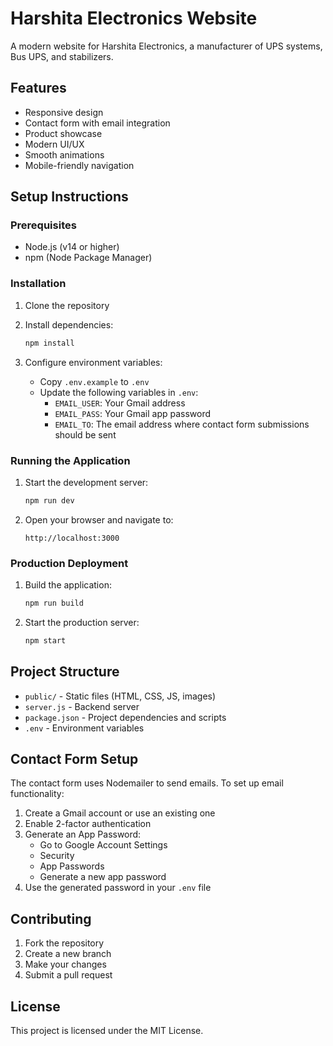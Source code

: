 # Harshita Electronics Website

A modern website for Harshita Electronics, a manufacturer of UPS systems, Bus UPS, and stabilizers.

## Features

- Responsive design
- Contact form with email integration
- Product showcase
- Modern UI/UX
- Smooth animations
- Mobile-friendly navigation

## Setup Instructions

### Prerequisites

- Node.js (v14 or higher)
- npm (Node Package Manager)

### Installation

1. Clone the repository
2. Install dependencies:
   ```bash
   npm install
   ```

3. Configure environment variables:
   - Copy `.env.example` to `.env`
   - Update the following variables in `.env`:
     - `EMAIL_USER`: Your Gmail address
     - `EMAIL_PASS`: Your Gmail app password
     - `EMAIL_TO`: The email address where contact form submissions should be sent

### Running the Application

1. Start the development server:
   ```bash
   npm run dev
   ```

2. Open your browser and navigate to:
   ```
   http://localhost:3000
   ```

### Production Deployment

1. Build the application:
   ```bash
   npm run build
   ```

2. Start the production server:
   ```bash
   npm start
   ```

## Project Structure

- `public/` - Static files (HTML, CSS, JS, images)
- `server.js` - Backend server
- `package.json` - Project dependencies and scripts
- `.env` - Environment variables

## Contact Form Setup

The contact form uses Nodemailer to send emails. To set up email functionality:

1. Create a Gmail account or use an existing one
2. Enable 2-factor authentication
3. Generate an App Password:
   - Go to Google Account Settings
   - Security
   - App Passwords
   - Generate a new app password
4. Use the generated password in your `.env` file

## Contributing

1. Fork the repository
2. Create a new branch
3. Make your changes
4. Submit a pull request

## License

This project is licensed under the MIT License. 